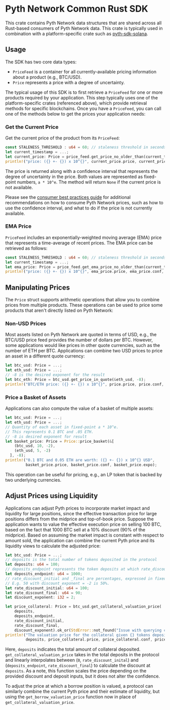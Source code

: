 # Pyth Network Common Rust SDK

This crate contains Pyth Network data structures that are shared across all Rust-based consumers of Pyth Network data.
This crate is typically used in combination with a platform-specific crate such as [pyth-sdk-solana](../pyth-sdk-solana).

## Usage

The SDK has two core data types:

* `PriceFeed` is a container for all currently-available pricing information about a product (e.g., BTC/USD).
* `Price` represents a price with a degree of uncertainty.

The typical usage of this SDK is to first retrieve a `PriceFeed` for one or more products required by your application.
This step typically uses one of the platform-specific crates (referenced above), which provide retrieval methods for specific blockchains.
Once you have a `PriceFeed`, you can call one of the methods below to get the prices your application needs:

### Get the Current Price

Get the current price of the product from its `PriceFeed`:

```rust
const STALENESS_THRESHOLD : u64 = 60; // staleness threshold in seconds
let current_timestamp = ...;
let current_price: Price = price_feed.get_price_no_older_than(current_timestamp, STALENESS_THRESHOLD).ok_or(StdError::not_found("Current price is not available"))?;
println!("price: ({} +- {}) x 10^{}", current_price.price, current_price.conf, current_price.expo);
```

The price is returned along with a confidence interval that represents the degree of uncertainty in the price.
Both values are represented as fixed-point numbers, `a * 10^e`.
The method will return `None` if the current price is not available.

Please see the [consumer best practices guide](https://docs.pyth.network/consumers/best-practices) for additional recommendations on how to consume Pyth Network prices, such as how to use the confidence interval, and what to do if the price is not currently available.

### EMA Price

`PriceFeed` includes an exponentially-weighted moving average (EMA) price that represents a time-average of recent prices.
The EMA price can be retrieved as follows:

```rust
const STALENESS_THRESHOLD : u64 = 60; // staleness threshold in seconds
let current_timestamp = ...;
let ema_price: Price = price_feed.get_ema_price_no_older_than(current_timestamp, STALENESS_THRESHOLD).ok_or(StdError::not_found("EMA price is not available"))?;
println!("price: ({} +- {}) x 10^{}", ema_price.price, ema_price.conf, ema_price.expo);
```

## Manipulating Prices

The `Price` struct supports arithmetic operations that allow you to combine prices from multiple products.
These operations can be used to price some products that aren't directly listed on Pyth Network:

### Non-USD Prices

Most assets listed on Pyth Network are quoted in terms of USD, e.g., the BTC/USD price feed provides the number of dollars per BTC.
However, some applications would like prices in other quote currencies, such as the number of ETH per BTC.
Applications can combine two USD prices to price an asset in a different quote currency:

```rust
let btc_usd: Price = ...;
let eth_usd: Price = ...;
// -8 is the desired exponent for the result
let btc_eth: Price = btc_usd.get_price_in_quote(&eth_usd, -8);
println!("BTC/ETH price: ({} +- {}) x 10^{}", price.price, price.conf, price.expo);
```

### Price a Basket of Assets

Applications can also compute the value of a basket of multiple assets:

```rust
let btc_usd: Price = ...;
let eth_usd: Price = ...;
// Quantity of each asset in fixed-point a * 10^e.
// This represents 0.1 BTC and .05 ETH.
// -8 is desired exponent for result
let basket_price: Price = Price::price_basket(&[
    (btc_usd, 10, -2),
    (eth_usd, 5, -2)
  ], -8);
println!("0.1 BTC and 0.05 ETH are worth: ({} +- {}) x 10^{} USD",
         basket_price.price, basket_price.conf, basket_price.expo);
```

This operation can be useful for pricing, e.g., an LP token that is backed by two underlying currencies.

## Adjust Prices using Liquidity

Applications can adjust Pyth prices to incorporate market impact and liquidity for large positions, since the effective transaction price for large positions differs from the midprice and top-of-book price. Suppose the application wants to value the effective execution price on selling 100 BTC, based on the fact that 1000 BTC sell at a 10% discount (90% of the midprice). Based on assuming the market impact is constant with respect to amount sold, the application can combine the current Pyth price and its liquidity views to calculate the adjusted price:

```rust
let btc_usd: Price = ...;
// deposits is the total number of tokens deposited in the protocol
let deposits: u64 = 100;
// deposits_endpoint represents the token deposits at which rate_discount_final kicks in
let deposits_endpoint: u64 = 1000;
// rate_discount_initial and _final are percentages, expressed in fixed point as x * 10^discount_exponent.
// E.g. 50 with discount_exponent = -2 is 50%.
let rate_discount_initial: u64 = 100;
let rate_discount_final: u64 = 90;
let discount_exponent: i32 = 2;

let price_collateral: Price = btc_usd.get_collateral_valuation_price(
    deposits,
    deposits_endpoint,
    rate_discount_initial,
    rate_discount_final,
    discount_exponent).ok_or(StdError::not_found("Issue with querying collateral price"))?;
println!("The valuation price for the collateral given {} tokens deposited is ({} +- {}) x 10^{} USD",
         deposits, price_collateral.price, price_collateral.conf, price_collateral.expo);
```

Here, `deposits` indicates the total amount of collateral deposited. `get_collateral_valuation_price` takes in the total deposits in the protocol and linearly interpolates between (`0`, `rate_discount_inital`) and (`deposits_endpoint`, `rate_discount_final`) to calculate the discount at `deposits`. As a note, this function scales the price depending on the provided discount and deposit inputs, but it does not alter the confidence.

To adjust the price at which a borrow position is valued, a protocol can similarly combine the current Pyth price and their estimate of liquidity, but using the `get_borrow_valuation_price` function now in place of `get_collateral_valuation_price`.
